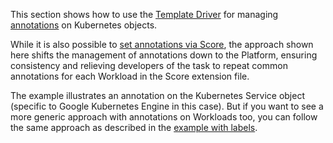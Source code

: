 This section shows how to use the [Template Driver](https://developer.humanitec.com/integration-and-extensions/drivers/generic-drivers/template/) for managing [annotations](https://kubernetes.io/docs/concepts/overview/working-with-objects/annotations/) on Kubernetes objects.

While it is also possible to [set annotations via Score](https://developer.humanitec.com/examples/score/annotations/), the approach shown here shifts the management of annotations down to the Platform, ensuring consistency and relieving developers of the task to repeat common annotations for each Workload in the Score extension file.

The example illustrates an annotation on the Kubernetes Service object (specific to Google Kubernetes Engine in this case). But if you want to see a more generic approach with annotations on Workloads too, you can follow the same approach as described in the [example with labels](https://developer.humanitec.com/examples/resource-definitions/template-driver/labels/).